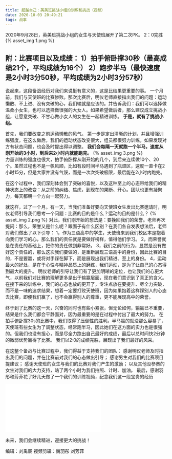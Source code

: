 ```yaml
---
title: 超越自己：英美班挑战小组的训练和挑战（视频）
date: 2020-10-03 20:49:21
tags: 战事
---
```


   2020年9月28日，英美班挑战小组的女生与天使班展开了第二次PK。
   2：0完胜
   {% asset_img 1.png %}
<!--more-->

<style type="text/css">
    img {
        border: 2px solid #ddd;
    }
</style>



   附：比赛项目以及成绩：
   1）拍手俯卧撑30秒（最高成绩21个，平均成绩为16个）
   2）跑步半马（最快速度是2小时3分50秒，平均成绩为2小时3分57秒）
---
   说起来，这段备战经历对我们来说挺有意义的，这是比结果更重要的事。
   一个月前，我们与天使班的比赛惨败。那次比赛后，明仪老师直接指出我们的问题：运动懒散、不上进、没有突破的心，我们输就是应该的。并告诉我们：我们可以选择做温柔小女生，也可以选择做很强的大女人。如果希望做后者，那么建议成立挑战小组，让愿意突破、不甘心做小女人的女生在一起精进训练。
  **于是，就有了挑战小组。**

   首先，我们要改变之前运动懒散的风气。
   第一步是定出清晰的计划，并且增强训练强度。在这么做后，我们的运动状态改变很大，组员都很努力训练，如果发现对方有状态问题，也会及时提出得以调整。
   **我们会每隔一天就跑一个半马，速度从刚开始的3小时，到后来2小时内就能跑完。**
      {% asset_img 3.png %}  
   力量训练的强度也很大，拍手俯卧撑从刚开始的几个，到后来连续做10个、20个。虽然过程也不是一帆风顺，比如有段时间半马遇到了瓶颈区，速度一直卡在2小时15分，但是大家并没有气馁，而是一次次突破极限，最后能在2小时内跑完。
 
   在这个过程中，我们深刻体会到了突破的喜悦，以及这种至上的心态带给我们的精神状态上的改变：从之前的纠结、焦虑，到现在的果断、开心。团队也更有凝聚力，每天都朝一个方向一起努力。

   就这样，过了一个月。有一天，当我们准备好要向天使班女生发出比赛邀请时，明仪老师引导我们思考一个问题：比赛的目的是什么？运动的目的是什么？
   {% asset_img 2.png %}
   对此，我们刚开始的想法是：要挽回我们的荣誉。老师再次提问：那么，荣誉又是什么呢？跟面子有什么区别？在我们各自发表想法后，老师对我们做出了以下引导：
   1，作为三语高中的学生，天使班来到我们校区本是抱着向我们学习的心，那么我们的责任就是要做好榜样，值得他们学习。
   2，而荣誉就是在责任的基础上，把你的责任做到非常好。
   3，我们之前的行为，显然是没有做好这个责任的，那么这次我们要做的，是重新展现三语高中的身份，因此比赛的目的，不是要赢，或将对手踩在脚下，而是展现出我们精进、至上的身份。
   4，运动最大的好处，是在于心性与精神品质上的磨练，我们运动，是为了让自己的心态得到最大的提升。
   明仪老师的引导让我们有了更加明晰的定位，也让我们的心更大气，以前我们对比赛的理解更多是出于输赢层面，现在我们意识到了真正的含义。
   在接下来的训练中，我们的心态也放的更开了，专注点放在要提升、尽全力突破，而不是一味的追求结果，想着一定要打败天使班，因为如果抱着这样踩别人的心态去比赛，即便我们赢了，也不会赢得别人的尊重，更不能展现高中的荣誉。

   终于到了比赛的这一天，兴奋的同时也有些小紧张，但无论如何，输赢已不重要，结果是什么我们都会平静面对，因为最重要的是在过程中付出了最大的努力。
   在拍手俯卧撑30s的比赛中，我们取得了压倒性的胜利。半马赢的就没那么容易了，天使班有些女生为了调整状态，经常跑半马，因此她们在这方面的实力也是很强的。但我们也没有担心，而是尽全力跑出自己最好的成绩，最后以总时间快2分钟的微弱优势赢得了比赛。
   我们以2:0的成绩完胜，展现出了我们最好的风采。

   在这整个备战与比赛过程中，我们得益于支持我们的团队：
   感谢明仪老师及时指出我们的问题，并在比赛前对我们的心态做出引导；
   感谢男生对我们的比赛项目提建议；
   感谢天使班的女生与我们的比赛对我们产生的激励；
   以及其他没参赛的女生对我们的大力支持，站了两个小时为我们拍照、计时、加油。
   最后，感谢羽彤和芳菲花了好几天做了一个我们的训练视频，纪念我们这一段宝贵的经历

<iframe src="//player.bilibili.com/player.html?aid=202371870&bvid=BV1hh41197nN&cid=243113557&page=1" scrolling="no" border="0" frameborder="no" framespacing="0" allowfullscreen="true"> </iframe>
   
   未来，我们会继续精进，迎接更大的挑战！

编辑：刘禹辰
视频剪辑：魏羽彤 刘芳菲